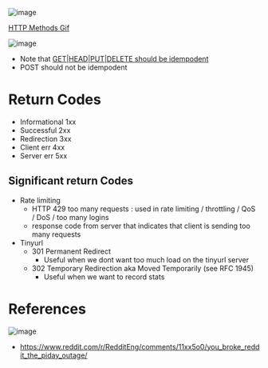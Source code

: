 ![image](https://github.com/trohit/ik/assets/466385/6fce45e6-51b2-495b-b01f-60474940e73a)


[HTTP Methods Gif](https://www.linkedin.com/posts/alexxubyte_systemdesign-coding-interviewtips-activity-7129153243707789312-OvjW)

![image](https://user-images.githubusercontent.com/466385/218242962-8d4479ee-7432-4790-933a-7219ce843bf7.png)

- Note that [GET|HEAD|PUT|DELETE should be idempodent](https://restfulapi.net/idempotent-rest-apis/)
- POST should not be idempodent

# Return Codes
- Informational 1xx
- Successful 2xx
- Redirection 3xx
- Client err 4xx
- Server err 5xx

## Significant return Codes
- Rate limiting
  - HTTP 429 too many requests : used in rate limiting /  throttling / QoS / DoS / too many logins
  - response code from server that indicates that client is sending too many requests 
- Tinyurl
  - 301 Permanent Redirect
    - Useful when we dont want too much load on the tinyurl server 
  - 302 Temporary Redirection aka Moved Temporarily (see RFC 1945)
    - Useful when we want to record stats 
    
# References
![image](https://github.com/trohit/ik/assets/466385/21563779-a204-44a6-8a08-c124751ea538)
- https://www.reddit.com/r/RedditEng/comments/11xx5o0/you_broke_reddit_the_piday_outage/
